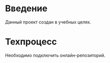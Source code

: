 # Введение

Данный проект создан в учебных целях.

# Техпроцесс

Необходимо подключить онлайн-репозиторий.

